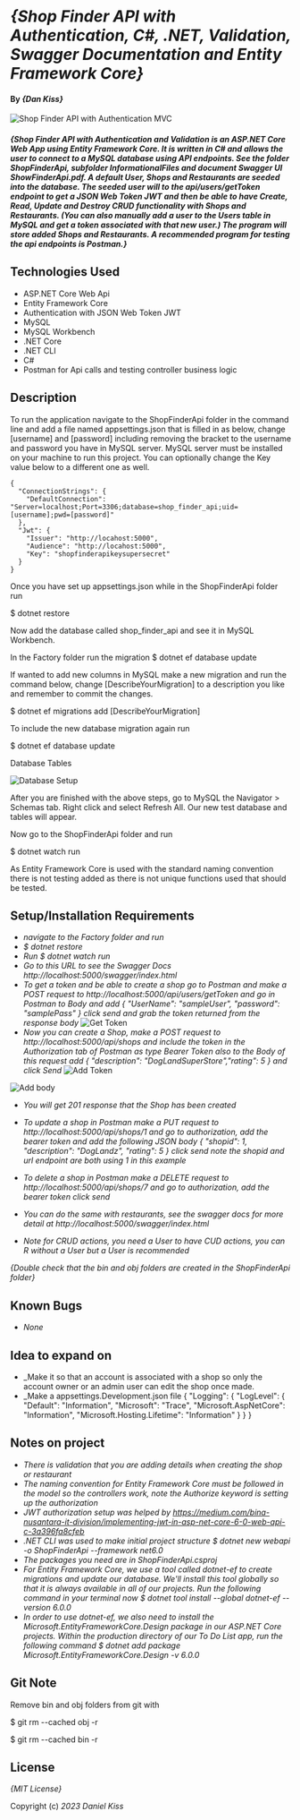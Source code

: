 # _{Shop Finder API with Authentication, C#, .NET, Validation, Swagger Documentation and Entity Framework Core}_

#### By _**{Dan Kiss}**_

![Shop Finder API  with Authentication MVC](./ShopFinderApi/InformationalFiles/swagger%20doc%20main%20image.png)
#### _{Shop Finder API with Authentication and Validation is an ASP.NET Core Web App using Entity Framework Core. It is written in C# and allows the user to connect to a MySQL database using API endpoints. See the folder ShopFinderApi, subfolder InformationalFiles and document Swagger UI ShowFinderApi.pdf. A default User, Shops and Restaurants are seeded into the database. The seeded user will to the api/users/getToken endpoint to get a JSON Web Token JWT and then be able to have Create, Read, Update and Destroy CRUD functionality with Shops and Restaurants. (You can also manually add a user to the Users table in MySQL and get a token associated with that new user.) The program will store added Shops and Restaurants. A recommended program for testing the api endpoints is Postman.}_

## Technologies Used

* ASP.NET Core Web Api
* Entity Framework Core
* Authentication with JSON Web Token JWT
* MySQL
* MySQL Workbench
* .NET Core
* .NET CLI
* C#
* Postman for Api calls and testing controller business logic

## Description

To run the application navigate to the ShopFinderApi folder in the command line and add a file named appsettings.json that is filled in as below, change [username] and [password] including removing the bracket to the username and password you have in MySQL server. MySQL server must be installed on your machine to run this project. You can optionally change the Key value below to a different one as well.

```
{
  "ConnectionStrings": {
    "DefaultConnection": "Server=localhost;Port=3306;database=shop_finder_api;uid=[username];pwd=[password]"
  },
  "Jwt": {
    "Issuer": "http://locahost:5000",
    "Audience": "http://locahost:5000",
    "Key": "shopfinderapikeysupersecret"
  }
}
```

Once you have set up appsettings.json while in the ShopFinderApi folder run 

$ dotnet restore

Now add the database called shop_finder_api and see it in MySQL Workbench.

In the Factory folder run the migration
$ dotnet ef database update

If wanted to add new columns in MySQL make a new migration and run the command below, change [DescribeYourMigration] to a description you like and remember to commit the changes. 

$ dotnet ef migrations add [DescribeYourMigration]

To include the new database migration again run

$ dotnet ef database update

Database Tables

![Database Setup](./ShopFinderApi/InformationalFiles/MySQL%20with%20seed%20data.png)

After you are finished with the above steps, go to MySQL the Navigator > Schemas tab. Right click and select Refresh All. Our new test database and tables will appear.

Now go to the ShopFinderApi folder and run

$ dotnet watch run

As Entity Framework Core is used with the standard naming convention there is not testing added as there is not unique functions used that should be tested.

## Setup/Installation Requirements

* _navigate to the Factory folder and run_
* _$ dotnet restore_
* _Run $ dotnet watch run_
* _Go to this URL to see the Swagger Docs http://localhost:5000/swagger/index.html_
* _To get a token and be able to create a shop go to Postman and make a POST request to http://localhost:5000/api/users/getToken and go in Postman to Body and add { "UserName": "sampleUser", "password": "samplePass" } click send and grab the token returned from the response body_ 
![Get Token](./ShopFinderApi/InformationalFiles/GetToken.png)
* _Now you can create a Shop, make a POST request to http://localhost:5000/api/shops and include the token in the Authorization tab of Postman as type Bearer Token also to the Body of this request add { "description": "DogLandSuperStore","rating": 5 } and click Send_
![Add Token](./ShopFinderApi/InformationalFiles/Include%20Token%20with%20request%20postman.png)

![Add body](./ShopFinderApi/InformationalFiles/body%20of%20request%20to%20create%20shop.png)
* _You will get 201 response that the Shop has been created_
* _To update a shop in Postman make a PUT request to http://localhost:5000/api/shops/1 and go to authorization, add the bearer token and add the following JSON body { "shopid": 1, "description": "DogLandz", "rating": 5 } click send note the shopid and url endpoint are both using 1 in this example_
* _To delete a shop in Postman make a DELETE request to http://localhost:5000/api/shops/7 and go to authorization, add the bearer token click send_
* _You can do the same with restaurants, see the swagger docs for more detail at http://localhost:5000/swagger/index.html_

* _Note for CRUD actions, you need a User to have CUD actions, you can R without a User but a User is recommended_

_{Double check that the bin and obj folders are created in the ShopFinderApi folder}_

## Known Bugs

* _None_

## Idea to expand on

* _Make it so that an account is associated with a shop so only the account owner or an admin user can edit the shop once made.
* _Make a appsettings.Development.json file
{
  "Logging": {
    "LogLevel": {
      "Default": "Information",
      "Microsoft": "Trace",
      "Microsoft.AspNetCore": "Information",
      "Microsoft.Hosting.Lifetime": "Information"
    }
  }
}

## Notes on project

* _There is validation that you are adding details when creating the shop or restaurant_
* _The naming convention for Entity Framework Core must be followed in the model so the controllers work, note the Authorize keyword is setting up the authorization_
* _JWT authorization setup was helped by https://medium.com/bina-nusantara-it-division/implementing-jwt-in-asp-net-core-6-0-web-api-c-3a396fa8cfeb_
* _.NET CLI was used to make initial project structure $ dotnet new webapi -o ShopFinderApi --framework net6.0_
* _The packages you need are in ShopFinderApi.csproj_
* _For Entity Framework Core, we use a tool called dotnet-ef to create migrations and update our database. We'll install this tool globally so that it is always available in all of our projects. Run the following command in your terminal now $ dotnet tool install --global dotnet-ef --version 6.0.0_
* _In order to use dotnet-ef, we also need to install the Microsoft.EntityFrameworkCore.Design package in our ASP.NET Core projects. Within the production directory of our To Do List app, run the following command $ dotnet add package Microsoft.EntityFrameworkCore.Design -v 6.0.0_

## Git Note
Remove bin and obj folders from git with 

$ git rm --cached obj -r 

$ git rm --cached bin -r

## License

_{MIT License}_

Copyright (c) _2023_ _Daniel Kiss_